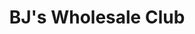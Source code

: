 ---
title: "BJ's Wholesale Club"
url: /brooklyn/bjs-wholesale-club-shore-parkway/
shop: Großhandel
---